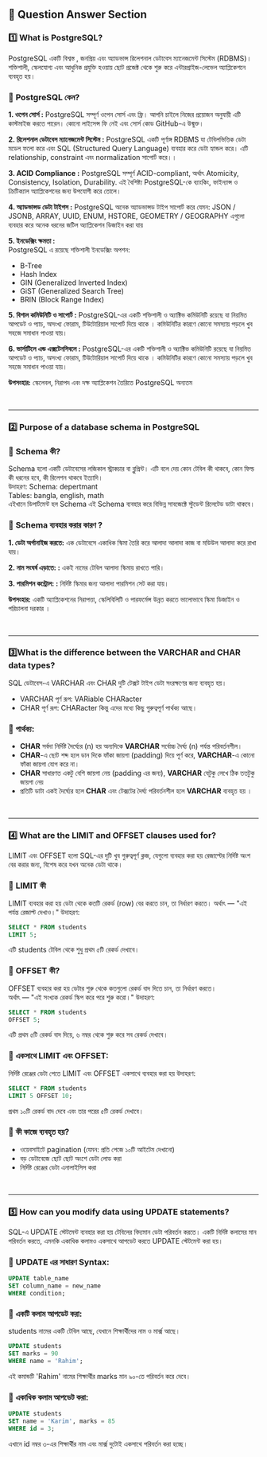 ## **📂 Question Answer Section**

### 1️⃣ **What is PostgreSQL?**
PostgreSQL একটি বিশ্বস্ত , জনপ্রিয় এবং অ্যাডভান্স রিলেশনাল ডেটাবেস ম্যানেজমেন্ট সিস্টেম (RDBMS)।
শক্তিশালী, স্কেলযোগ্য এবং আধুনিক প্রযুক্তি হওয়ায় ছোট প্রজেক্ট থেকে শুরু করে এন্টারপ্রাইজ-লেভেল অ্যাপ্লিকেশনে ব্যবহৃত হয়।
### 🔹 **PostgreSQL কেন?**
**1. ওপেন সোর্স :** 
PostgreSQL সম্পূর্ণ ওপেন সোর্স এবং ফ্রি। আপনি চাইলে নিজের প্রয়োজন অনুযায়ী এটি কাস্টমাইজ করতে পারেন। কোনো লাইসেন্স ফি নেই এবং সোর্স কোড GitHub-এ উন্মুক্ত।

**2. রিলেশনাল ডেটাবেস ম্যানেজমেন্ট সিস্টেম :** 
PostgreSQL একটি পূর্ণাঙ্গ RDBMS যা টেবিলভিত্তিক ডেটা মডেল ফলো করে এবং SQL (Structured Query Language) ব্যবহার করে ডেটা হ্যান্ডল করে। এটি relationship, constraint এবং normalization সাপোর্ট করে।।

**3. ACID Compliance :** 
PostgreSQL সম্পূর্ণ ACID-compliant, অর্থাৎ Atomicity, Consistency, Isolation, Durability. এই বৈশিষ্ট্য PostgreSQL-কে ব্যাংকিং, ফাইন্যান্স ও ক্রিটিক্যাল অ্যাপ্লিকেশনের জন্য উপযোগী করে তোলে।

**4. অ্যাডভান্সড ডেটা টাইপস :** 
PostgreSQL অনেক অ্যাডভান্সড টাইপ সাপোর্ট করে যেমন: JSON / JSONB, ARRAY, UUID, ENUM, HSTORE, GEOMETRY / GEOGRAPHY এগুলো ব্যবহার করে অনেক ধরনের জটিল অ্যাপ্লিকেশন ডিজাইন করা যায়

**5. ইনডেক্সিং ক্ষমতা :**  
PostgreSQL এ রয়েছে শক্তিশালী ইনডেক্সিং অপশন:
* B-Tree
* Hash Index
* GIN (Generalized Inverted Index)
* GiST (Generalized Search Tree)
* BRIN (Block Range Index)

**5. বিশাল কমিউনিটি ও সাপোর্ট :** 
PostgreSQL-এর একটি শক্তিশালী ও অ্যাক্টিভ কমিউনিটি রয়েছে যা নিয়মিত আপডেট ও প্যাচ, অসংখ্য ফোরাম, টিউটোরিয়াল সাপোর্ট  দিয়ে থাকে । কমিউনিটির কারণে কোনো সমস্যায় পড়লে খুব সহজে সমাধান পাওয়া যায়।

**6. ভার্সাটিলে এন্ড এক্সটেনসিবলে :** 
PostgreSQL-এর একটি শক্তিশালী ও অ্যাক্টিভ কমিউনিটি রয়েছে যা নিয়মিত আপডেট ও প্যাচ, অসংখ্য ফোরাম, টিউটোরিয়াল সাপোর্ট  দিয়ে থাকে । কমিউনিটির কারণে কোনো সমস্যায় পড়লে খুব সহজে সমাধান পাওয়া যায়।

**উপসংহার:**  স্কেলেবল, নিরাপদ এবং দক্ষ অ্যাপ্লিকেশন তৈরিতে PostgreSQL অন্যতম 

<br>

___


### 2️⃣ **Purpose of a database schema in PostgreSQL**
### 🔹 **Schema কী?**
Schema হলো একটি ডেটাবেসের লজিকাল স্ট্রাকচার বা ব্লুপ্রিন্ট। এটি বলে দেয় কোন টেবিল কী থাকবে, কোন ফিল্ড কী ধরনের হবে, কী রিলেশন থাকবে ইত্যাদি।  
উদাহরণ:
Schema: depertmant  
Tables: bangla, english, math  
এইখানে ডিপার্টমেন্ট হল Schema এই Schema ব্যবহার করে বিভিন্ন সাবজেক্টে স্টুডেন্ট  রিলেটেড ডাটা থাকবে।

### 🔹 **Schema ব্যবহার করার কারণ ?**
**1. ডেটা অর্গানাইজ করতে:** 
এক ডেটাবেসে একাধিক স্কিমা তৈরি করে আলাদা আলাদা কাজ বা মডিউল আলাদা করে রাখা যায়।

**2. নাম সংঘর্ষ এড়াতে: :** 
একই নামের টেবিল আলাদা স্কিমায় রাখতে পারি।

**3. পারমিশন কন্ট্রোল: :** 
নির্দিষ্ট স্কিমার জন্য আলাদা পারমিশন সেট করা যায়।

**উপসংহার:** একটি অ্যাপ্লিকেশনের নিরাপত্তা, স্কেলিবিলিটি ও পারফর্মেন্স উন্নত করতে ভালোভাবে স্কিমা ডিজাইন ও পরিচালনা দরকার ।

<br>

___


### 3️⃣**What is the difference between the VARCHAR and CHAR data types?**
SQL ডেটাবেস-এ VARCHAR এবং CHAR দুটি টেক্সট টাইপ ডেটা সংরক্ষণের জন্য ব্যবহৃত হয়।  
- VARCHAR পূর্ণ রূপ: VARiable CHARacter  
- CHAR পূর্ণ রূপ: CHARacter
কিন্তু এদের মধ্যে কিছু গুরুত্বপূর্ণ পার্থক্য আছে।

### 🔹 **পার্থক্য:**
- **CHAR** সর্বদা নির্দিষ্ট দৈর্ঘ্যের (n) হয় অন্যদিকে **VARCHAR** সর্বোচ্চ দৈর্ঘ্য (n) পর্যন্ত পরিবর্তনশীল।
- **CHAR**-এ ছোট শব্দ হলে ডান দিকে ফাঁকা জায়গা (padding) দিয়ে পূর্ণ করে, **VARCHAR**-এ কোনো ফাঁকা জায়গা যোগ করে না।
- **CHAR** সাধারণত একটু বেশি জায়গা নেয় (padding এর জন্য), **VARCHAR** যেটুকু লেখে ঠিক ততটুকু জায়গা নেয়
- প্রতিটি ডাটা একই দৈর্ঘ্যের হলে **CHAR**  এবং টেক্সটের দৈর্ঘ্য পরিবর্তনশীল হলে **VARCHAR** ব্যবহৃত হয় ।

<br>

___

### 4️⃣ **What are the LIMIT and OFFSET clauses used for?**
LIMIT এবং OFFSET হলো SQL-এর দুটি খুব গুরুত্বপূর্ণ ক্লজ, যেগুলো ব্যবহার করা হয় রেজাল্টের নির্দিষ্ট অংশ বের করার জন্য, বিশেষ করে যখন অনেক ডেটা থাকে।

### 🔹 **LIMIT কী**  
LIMIT ব্যবহার করা হয় ডেটা থেকে কতটি রেকর্ড (row) বের করতে চান, তা নির্ধারণ করতে।
অর্থাৎ — "এই পর্যন্ত রেজাল্ট দেখাও।"
উদাহরণ:
```sql
SELECT * FROM students
LIMIT 5;
```
এটি students টেবিল থেকে শুধু প্রথম ৫টি রেকর্ড দেখাবে।

### 🔹 **OFFSET কী?**  
OFFSET ব্যবহার করা হয় ডেটার শুরু থেকে কতগুলো রেকর্ড বাদ দিতে চান, তা নির্ধারণ করতে।  
অর্থাৎ — "এই সংখ্যক রেকর্ড স্কিপ করে পরে শুরু করো।"
উদাহরণ:
```sql
SELECT * FROM students
OFFSET 5;

```
এটি প্রথম ৫টি রেকর্ড বাদ দিয়ে, ৬ নম্বর থেকে শুরু করে সব রেকর্ড দেখাবে।

### 🔹 **একসাথে LIMIT এবং OFFSET:**  
নির্দিষ্ট রেঞ্জের ডেটা পেতে LIMIT এবং OFFSET একসাথে ব্যবহার করা হয় 
উদাহরণ:
```sql
SELECT * FROM students
LIMIT 5 OFFSET 10;

```
প্রথম ১০টি রেকর্ড বাদ দেবে এবং তার পরের ৫টি রেকর্ড দেখাবে।

### 🔹 **কী কাজে ব্যবহৃত হয়?** 
- ওয়েবসাইটে pagination (যেমন: প্রতি পেজে ১০টি আইটেম দেখানো)
- বড় ডেটাবেজে ছোট ছোট অংশে ডেটা লোড করা
- নির্দিষ্ট রেঞ্জের ডেটা এনালাইসিস করা
  
<br>

___

### 5️⃣ **How can you modify data using UPDATE statements?**
SQL-এ UPDATE স্টেটমেন্ট ব্যবহার করা হয় টেবিলের বিদ্যমান ডেটা পরিবর্তন করতে। একটি নির্দিষ্ট কলামের মান পরিবর্তন করতে, এমনকি একাধিক কলামও একসাথে আপডেট করতে UPDATE স্টেটমেন্ট করা হয়।

### 🔹 **UPDATE এর সাধারণ Syntax:**  

```sql
UPDATE table_name
SET column_name = new_name
WHERE condition;

```
### 🔹 **একটি কলাম আপডেট করা:**  
students নামের একটি টেবিল আছে, যেখানে শিক্ষার্থীদের নাম ও মার্ক্স আছে।

```sql
UPDATE students
SET marks = 90
WHERE name = 'Rahim';

```
এই কমান্ডটি 'Rahim' নামের শিক্ষার্থীর marks মান ৯০-তে পরিবর্তন করে দেবে।

### 🔹 **একাধিক কলাম আপডেট করা:** 

```sql
UPDATE students
SET name = 'Karim', marks = 85
WHERE id = 3;

```
এখানে id নম্বর ৩-এর শিক্ষার্থীর নাম এবং মার্ক্স দুটোই একসাথে পরিবর্তন করা হচ্ছে।








